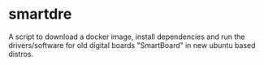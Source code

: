# smartdre
A script to download a docker image, install dependencies and run the drivers/software 
for old digital boards "SmartBoard" in new ubuntu based distros.

